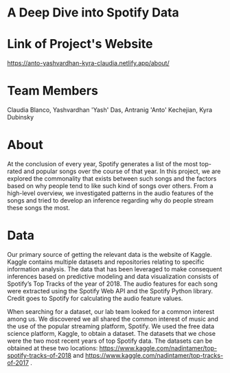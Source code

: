 # A Deep Dive into Spotify Data

# Link of Project's Website

https://anto-yashvardhan-kyra-claudia.netlify.app/about/

# Team Members

Claudia Blanco, Yashvardhan 'Yash' Das, Antranig 'Anto' Kechejian, Kyra Dubinsky

# About

At the conclusion of every year, Spotify generates a list of the most top-rated and popular songs over the course of that year. In this project, we are explored the commonality that exists between such songs and the factors based on why people tend to like such kind of songs over others. From a high-level overview, we investigated patterns in the audio features of the songs and tried to develop an inference regarding why do people stream these songs the most.

# Data

Our primary source of getting the relevant data is the website of Kaggle. Kaggle contains multiple datasets and repositories relating to specific information analysis. The data that has been leveraged to make consequent inferences based on predictive modeling and data visualization consists of Spotify’s Top Tracks of the year of 2018. The audio features for each song were extracted using the Spotify Web API and the Spotify Python library. Credit goes to Spotify for calculating the audio feature values.

When searching for a dataset, our lab team looked for a common interest among us. We discovered we all shared the common interest of music and the use of the popular streaming platform, Spotify. We used the free data science platform, Kaggle, to obtain a dataset. The datasets that we chose were the two most recent years of top Spotify data. The datasets can be obtained at these two locations: https://www.kaggle.com/nadintamer/top-spotify-tracks-of-2018 and https://www.kaggle.com/nadintamer/top-tracks-of-2017 .

